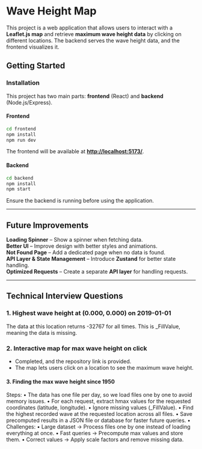 # Wave Height Map

This project is a web application that allows users to interact with a **Leaflet.js map** and retrieve **maximum wave height data** by clicking on different locations. The backend serves the wave height data, and the frontend visualizes it.

## Getting Started

### **Installation**

This project has two main parts: **frontend** (React) and **backend** (Node.js/Express).

#### **Frontend**

```bash
cd frontend
npm install
npm run dev
```

The frontend will be available at **[http://localhost:5173/](http://localhost:5173/)**.

#### **Backend**

```bash
cd backend
npm install
npm start
```

Ensure the backend is running before using the application.

---

## **Future Improvements**

**Loading Spinner** – Show a spinner when fetching data.  
**Better UI** – Improve design with better styles and animations.  
**Not Found Page** – Add a dedicated page when no data is found.  
**API Layer & State Management** – Introduce **Zustand** for better state handling.  
**Optimized Requests** – Create a separate **API layer** for handling requests.

---

## **Technical Interview Questions**

### 1. Highest wave height at (0.000, 0.000) on 2019-01-01

The data at this location returns -32767 for all times. This is \_FillValue, meaning the data is missing.

### 2. Interactive map for max wave height on click

- Completed, and the repository link is provided.
- The map lets users click on a location to see the maximum wave height.

#### 3. Finding the max wave height since 1950

Steps:
• The data has one file per day, so we load files one by one to avoid memory issues.
• For each request, extract hmax values for the requested coordinates (latitude, longitude).
• Ignore missing values (\_FillValue).
• Find the highest recorded wave at the requested location across all files.
• Save precomputed results in a JSON file or database for faster future queries.
• Challenges:
• Large dataset → Process files one by one instead of loading everything at once.
• Fast queries → Precompute max values and store them.
• Correct values → Apply scale factors and remove missing data.
